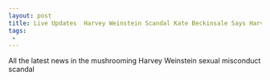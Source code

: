 ```yaml
---
layout: post
title: Live Updates  Harvey Weinstein Scandal Kate Beckinsale Says Harvey Harassed When She Was 17 Report Says Board Knew About Payoffs Affleck Dubbed Buttman Twitter Silences McGowan
tags:
 -
---
```

All the latest news in the mushrooming Harvey Weinstein sexual misconduct scandal
